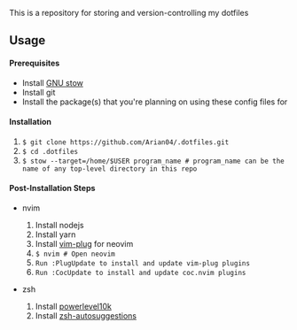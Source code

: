 This is a repository for storing and version-controlling my dotfiles

## Usage
#### Prerequisites
- Install [GNU stow](https://www.gnu.org/software/stow/)
- Install git
- Install the package(s) that you're planning on using these config files for

#### Installation
1. `$ git clone https://github.com/Arian04/.dotfiles.git`
2. `$ cd .dotfiles`
3. `$ stow --target=/home/$USER program_name # program_name can be the name of any top-level directory in this repo`

#### Post-Installation Steps
- nvim
	1. Install nodejs
	2. Install yarn
	3. Install [vim-plug](https://github.com/junegunn/vim-plug#neovim) for neovim
	4. `$ nvim # Open neovim`
	5. `Run :PlugUpdate to install and update vim-plug plugins`
	6. `Run :CocUpdate to install and update coc.nvim plugins`

- zsh
	1. Install [powerlevel10k](https://github.com/romkatv/powerlevel10k)
	2. Install [zsh-autosuggestions](https://github.com/zsh-users/zsh-autosuggestions)